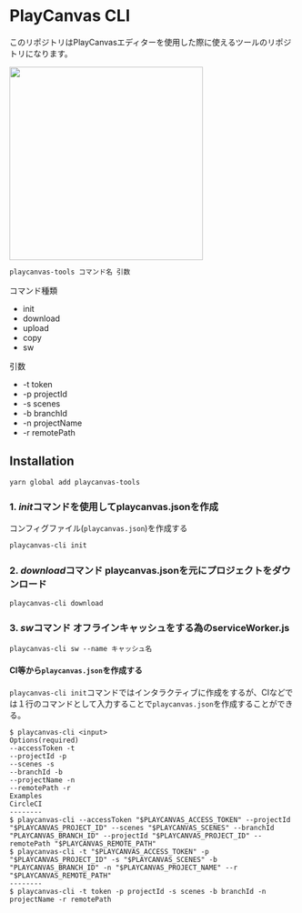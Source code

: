 
# PlayCanvas CLI
このリポジトリはPlayCanvasエディターを使用した際に使えるツールのリポジトリになります。

<img src="https://user-images.githubusercontent.com/39250588/73151323-a2f4b280-40c2-11ea-8999-70fd0c3b1021.gif" width="340px" height="340px" />

```bash
playcanvas-tools コマンド名 引数
```

コマンド種類
- init
- download
- upload
- copy
- sw

引数
- -t token
- -p projectId 
- -s scenes 
- -b branchId 
- -n projectName 
- -r remotePath 

## Installation

`yarn global add playcanvas-tools`


### 1. *init*コマンドを使用してplaycanvas.jsonを作成

コンフィグファイル(`playcanvas.json`)を作成する
```bash
playcanvas-cli init
```


### 2. *download*コマンド playcanvas.jsonを元にプロジェクトをダウンロード

```
playcanvas-cli download
```

### 3. *sw*コマンド オフラインキャッシュをする為のserviceWorker.js
```
playcanvas-cli sw --name キャッシュ名
```

#### CI等から`playcanvas.json`を作成する

`playcanvas-cli init`コマンドではインタラクティブに作成をするが、CIなどでは１行のコマンドとして入力することで`playcanvas.json`を作成することができる。

```
$ playcanvas-cli <input>
Options(required)
--accessToken -t
--projectId -p
--scenes -s
--branchId -b
--projectName -n 
--remotePath -r
Examples
CircleCI
--------
$ playcanvas-cli --accessToken "$PLAYCANVAS_ACCESS_TOKEN" --projectId "$PLAYCANVAS_PROJECT_ID" --scenes "$PLAYCANVAS_SCENES" --branchId "PLAYCANVAS_BRANCH_ID" --projectId "$PLAYCANVAS_PROJECT_ID" --remotePath "$PLAYCANVAS_REMOTE_PATH"
$ playcanvas-cli -t "$PLAYCANVAS_ACCESS_TOKEN" -p "$PLAYCANVAS_PROJECT_ID" -s "$PLAYCANVAS_SCENES" -b "PLAYCANVAS_BRANCH_ID" -n "$PLAYCANVAS_PROJECT_NAME" --r "$PLAYCANVAS_REMOTE_PATH"
--------
$ playcanvas-cli -t token -p projectId -s scenes -b branchId -n projectName -r remotePath 
```
